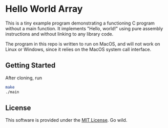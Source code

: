 # Hello World Array

This is a tiny example program demonstrating a functioning C program without a
main function. It implements "Hello, world!" using pure assembly instructions
and without linking to any library code.

The program in this repo is written to run on MacOS, and will not work on Linux
or Windows, since it relies on the MacOS system call interface.

## Getting Started

After cloning, run

```bash
make
./main
```

## License

This software is provided under the [MIT License](LICENSE). Go wild.
